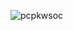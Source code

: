 ![pcpkwsoc](https://user-images.githubusercontent.com/64194854/145707098-af8212c0-cb35-4c24-9816-bb00d06accc5.jpeg)

